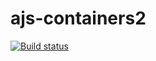 # ajs-containers2
[![Build status](https://ci.appveyor.com/api/projects/status/1x3wiexja216dl9o?svg=true)](https://ci.appveyor.com/project/MrFMRka/ajs-containers2)
